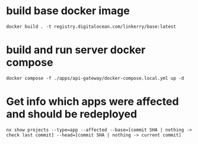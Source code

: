 # build base docker image 
`docker build . -t registry.digitalocean.com/linkerry/base:latest`

# build and run server docker compose
`docker compose -f ./apps/api-gateway/docker-compose.local.yml up -d`

# Get info which apps were affected and should be redeployed
`nx show projects --type=app --affected --base=[commit SHA | nothing -> check last commit] --head=[commit SHA | nothing -> current commit]`
